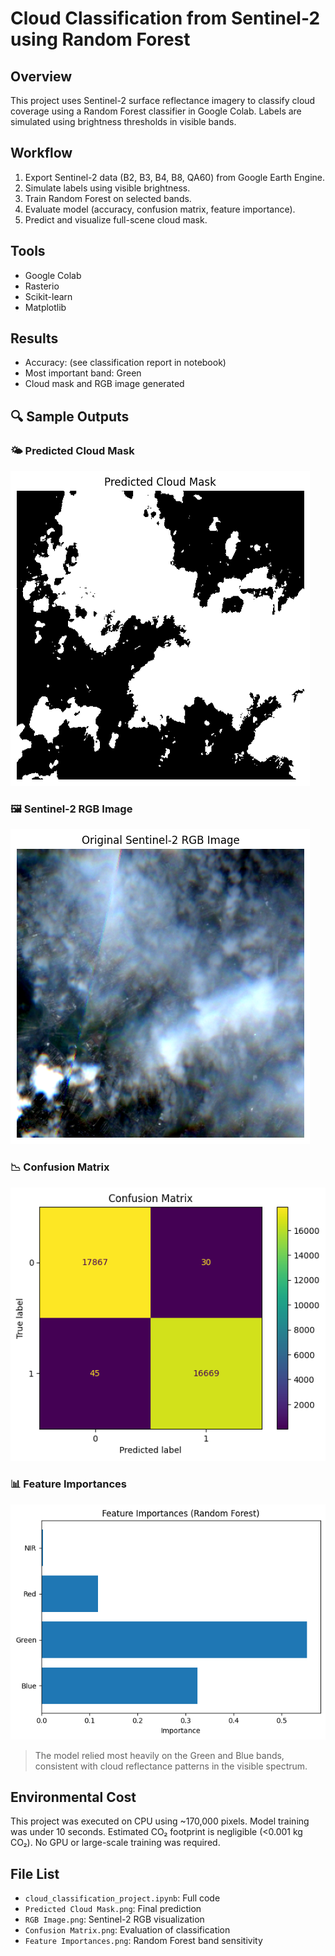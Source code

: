 # Cloud Classification from Sentinel-2 using Random Forest

## Overview
This project uses Sentinel-2 surface reflectance imagery to classify cloud coverage using a Random Forest classifier in Google Colab. Labels are simulated using brightness thresholds in visible bands.

## Workflow
1. Export Sentinel-2 data (B2, B3, B4, B8, QA60) from Google Earth Engine.
2. Simulate labels using visible brightness.
3. Train Random Forest on selected bands.
4. Evaluate model (accuracy, confusion matrix, feature importance).
5. Predict and visualize full-scene cloud mask.

## Tools
- Google Colab
- Rasterio
- Scikit-learn
- Matplotlib

## Results
- Accuracy: (see classification report in notebook)
- Most important band: Green
- Cloud mask and RGB image generated

## 🔍 Sample Outputs

### 🌤️ Predicted Cloud Mask
![Predicted Cloud Mask](Predicted%20Cloud%20Mask.png)

### 🖼️ Sentinel-2 RGB Image
![RGB Image](RGB%20Image.png)

### 📉 Confusion Matrix
![Confusion Matrix](Confusion%20Matrix.png)

### 📊 Feature Importances
![Feature Importances](Feature%20Importances.png)

> The model relied most heavily on the Green and Blue bands, consistent with cloud reflectance patterns in the visible spectrum.

## Environmental Cost
This project was executed on CPU using ~170,000 pixels. Model training was under 10 seconds. Estimated CO₂ footprint is negligible (<0.001 kg CO₂). No GPU or large-scale training was required.

## File List
- `cloud_classification_project.ipynb`: Full code
- `Predicted Cloud Mask.png`: Final prediction
- `RGB Image.png`: Sentinel-2 RGB visualization
- `Confusion Matrix.png`: Evaluation of classification
- `Feature Importances.png`: Random Forest band sensitivity
